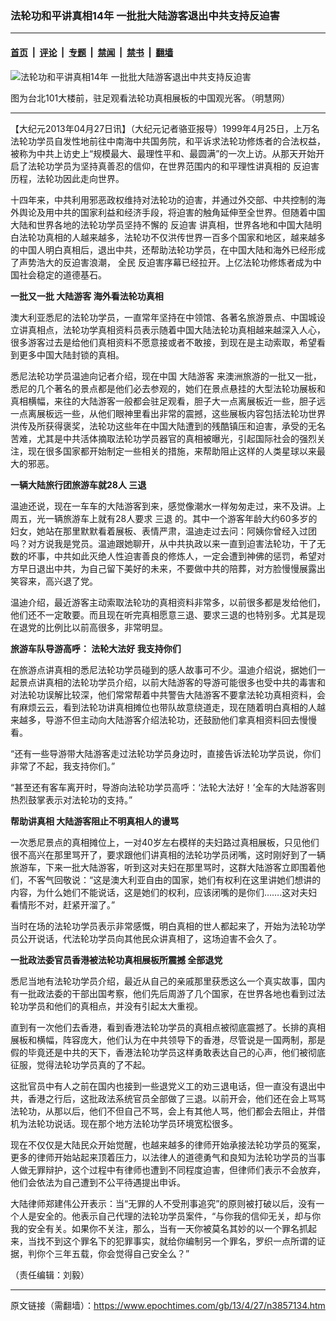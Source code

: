 ### 法轮功和平讲真相14年 一批批大陆游客退出中共支持反迫害

---

#### [首页](../../../..?n3857134) &nbsp;|&nbsp; [评论](../../../../../epoch-comment?n3857134) &nbsp;|&nbsp; [专题](../../../../../epoch-special?n3857134) &nbsp;|&nbsp; [禁闻](../../../../../epoch-news?n3857134) &nbsp;|&nbsp; [禁书](../../../../../books?n3857134) &nbsp;|&nbsp; [翻墙](https://github.com/gfw-breaker/nogfw/blob/master/README.md?n3857134)


<div><img alt="法轮功和平讲真相14年 一批批大陆游客退出中共支持反迫害" class="attachment-djy_600_400 size-djy_600_400 wp-post-image" src="https://i.epochtimes.com/assets/uploads/2013/04/1303162253551528-600x400.jpg"/>
<div class="caption">
 <p>
  图为台北101大楼前，驻足观看法轮功真相展板的中国观光客。（明慧网）
 </p>
</div></div><hr/><div class="post_content" id="artbody" itemprop="articleBody">
 <!-- article content begin -->
 <p>
  【大纪元2013年04月27日讯】（大纪元记者骆亚报导）1999年4月25日，上万名法轮功学员自发性地前往中南海中共国务院，和平诉求法轮功修炼者的合法权益，被称为中共上访史上“规模最大、最理性平和、最圆满”的一次上访。从那天开始开启了法轮功学员为坚持真善忍的信仰，在世界范围内的和平理性讲真相的
  <ok href="https://www.epochtimes.com/gb/tag/%E5%8F%8D%E8%BF%AB%E5%AE%B3.html">
   反迫害
  </ok>
  历程，法轮功因此走向世界。
 </p>
 <p>
  十四年来，中共利用邪恶政权维持对法轮功的迫害，并通过外交部、中共控制的海外舆论及用中共的国家利益和经济手段，将迫害的触角延伸至全世界。但随着中国大陆和世界各地的法轮功学员坚持不懈的
  <ok href="https://www.epochtimes.com/gb/tag/%E5%8F%8D%E8%BF%AB%E5%AE%B3.html">
   反迫害
  </ok>
  讲真相，世界各地和中国大陆明白法轮功真相的人越来越多，法轮功不仅洪传世界一百多个国家和地区，越来越多的中国人明白真相后，退出中共，还帮助法轮功学员，在中国大陆和海外已经形成了声势浩大的反迫害浪潮，
  <ok href="https://www.epochtimes.com/gb/tag/%E5%85%A8%E6%B0%91.html">
   全民
  </ok>
  反迫害序幕已经拉开。上亿法轮功修炼者成为中国社会稳定的道德基石。
 </p>
 <p>
  <b>
   一批又一批
   <ok href="https://www.epochtimes.com/gb/tag/%E5%A4%A7%E9%99%86%E6%B8%B8%E5%AE%A2.html">
    大陆游客
   </ok>
   海外看法轮功真相
  </b>
 </p>
 <p>
  澳大利亚悉尼的法轮功学员，一直常年坚持在中领馆、各著名旅游景点、中国城设立讲真相点，法轮功学真相资料员表示随着中国大陆法轮功真相越来越深入人心，很多游客过去是给他们真相资料不愿意接或者不敢接，到现在是主动索取，希望看到更多中国大陆封锁的真相。
 </p>
 <p>
  悉尼法轮功学员温迪向记者介绍，现在中国
  <ok href="https://www.epochtimes.com/gb/tag/%E5%A4%A7%E9%99%86%E6%B8%B8%E5%AE%A2.html">
   大陆游客
  </ok>
  来澳洲旅游的一批又一批，悉尼的几个著名的景点都是他们必去参观的，她们在景点悬挂的大型法轮功展板和真相横幅，来往的大陆游客一般都会驻足观看，胆子大一点离展板近一些，胆子远一点离展板远一些，从他们眼神里看出非常的震撼，这些展板内容包括法轮功世界洪传及所获得褒奖，法轮功这些年在中国大陆遭到的残酷镇压和迫害，承受的无名苦难，尤其是中共活体摘取法轮功学员器官的真相被曝光，引起国际社会的强烈关注，现在很多国家都开始制定一些相关的措施，来帮助阻止这样的人类星球以来最大的邪恶。
 </p>
 <p>
  <b>
   一辆大陆旅行团旅游车就28人
   <ok href="https://www.epochtimes.com/gb/tag/%E4%B8%89%E9%80%80.html">
    三退
   </ok>
  </b>
 </p>
 <p>
  温迪还说，现在一车车的大陆游客到来，感觉像潮水一样匆匆走过，来不及讲。上周五，光一辆旅游车上就有28人要求
  <ok href="https://www.epochtimes.com/gb/tag/%E4%B8%89%E9%80%80.html">
   三退
  </ok>
  的。其中一个游客年龄大约60多岁的妇女，她站在那里默默看着展板、表情严肃，温迪走过去问：阿姨你曾经入过团吗？对方说我是党员。温迪跟她聊开，从中共执政以来一直到迫害法轮功，干了无数的坏事，中共如此灭绝人性迫害善良的修炼人，一定会遭到神佛的惩罚，希望对方早日退出中共，为自己留下美好的未来，不要做中共的陪葬，对方脸慢慢展露出笑容来，高兴退了党。
 </p>
 <p>
  温迪介绍，最近游客主动索取法轮功的真相资料非常多，以前很多都是发给他们，他们还不一定敢要。而且现在听完真相愿意三退、要求三退的也特别多。尤其是现在退党的比例比以前高很多，非常明显。
 </p>
 <p>
  <b>
   旅游车队导游高呼： 法轮大法好 我支持你们
  </b>
 </p>
 <p>
  在旅游点讲真相的悉尼法轮功学员碰到的感人故事可不少。温迪介绍说，据她们一起景点讲真相的法轮功学员介绍，以前大陆游客的导游可能很多也受中共的毒害和对法轮功误解比较深，他们常常帮着中共警告大陆游客不要拿法轮功真相资料，会有麻烦云云，看到法轮功讲真相摊位也带队故意绕道走，现在随着明白真相的人越来越多，导游不但主动向大陆游客介绍法轮功，还鼓励他们拿真相资料回去慢慢看。
 </p>
 <p>
  “还有一些导游带大陆游客走过法轮功学员身边时，直接告诉法轮功学员说，你们非常了不起，我支持你们。”
 </p>
 <p>
  “甚至还有客车离开时，导游向法轮功学员高呼：‘法轮大法好！’全车的大陆游客则热烈鼓掌表示对法轮功的支持。”
 </p>
 <p>
  <b>
   帮助讲真相 大陆游客阻止不明真相人的谩骂
  </b>
 </p>
 <p>
  一次悉尼景点的真相摊位上，一对40岁左右模样的夫妇路过真相展板，只见他们很不高兴在那里骂开了，要求跟他们讲真相的法轮功学员闭嘴，这时刚好到了一辆旅游车，下来一批大陆游客，听到这对夫妇在那里骂时，这群大陆游客立即围着他们，不客气回敬说：“这是澳大利亚自由的国家，她们有权利在这里讲她们想讲的内容，为什么她们不能说话，这是她们的权利，应该闭嘴的是你们…….这对夫妇看情形不对，赶紧开溜了。”
 </p>
 <p>
  当时在场的法轮功学员表示非常感慨，明白真相的世人都起来了，开始为法轮功学员公开说话，代法轮功学员向其他民众讲真相了，这场迫害不会久了。
 </p>
 <p>
  <b>
   一批政法委官员香港被法轮功真相展板所震撼  全部退党
  </b>
 </p>
 <p>
  悉尼当地有法轮功学员介绍，最近从自己的亲戚那里获悉这么一个真实故事，国内有一批政法委的干部出国考察，他们先后周游了几个国家，在世界各地也看到过法轮功学员和他们的真相点，并没有引起太大重视。
 </p>
 <p>
  直到有一次他们去香港，看到香港法轮功学员的真相点被彻底震撼了。长排的真相展板和横幅，阵容庞大，他们认为在中共领导下的香港，尽管说是一国两制，那是假的毕竟还是中共的天下，香港法轮功学员这样勇敢表达自己的心声，他们被彻底征服，觉得法轮功学员真的了不起。
 </p>
 <p>
  这批官员中有人之前在国内也接到一些退党义工的劝三退电话，但一直没有退出中共，香港之行后，这批政法系统官员全部做了三退。以前开会，他们还在会上骂骂法轮功，从那以后，他们不但自己不骂，会上有其他人骂，他们都会去阻止，并借机为法轮功说话。现在那个地方法轮功学员环境宽松很多。
 </p>
 <p>
  现在不仅仅是大陆民众开始觉醒，也越来越多的律师开始承接法轮功学员的冤案，更多的律师开始站起来顶着压力，以法律人的道德勇气和良知为法轮功学员的当事人做无罪辩护，这个过程中有律师也遭到不同程度迫害，但律师们表示不会放弃，他们会依法为自己遭到不公平待遇提出申诉。
 </p>
 <p>
  大陆律师郑建伟公开表示：当“无罪的人不受刑事追究”的原则被打破以后，没有一个人是安全的。他表示自己代理的法轮功学员案件，“与你我的信仰无关，却与你我的安全有关。如果你不关注，那么，当有一天你被莫名其妙的以一个罪名抓起来，当找不到这个罪名下的犯罪事实，就给你编制另一个罪名，罗织一点所谓的证据，判你个三年五载，你会觉得自己安全么？”
 </p>
 <p>
  （责任编辑：刘毅）
 </p>
 <!-- article content end -->
 <div id="below_article_ad">
 </div>
</div>


---

原文链接（需翻墙）：https://www.epochtimes.com/gb/13/4/27/n3857134.htm